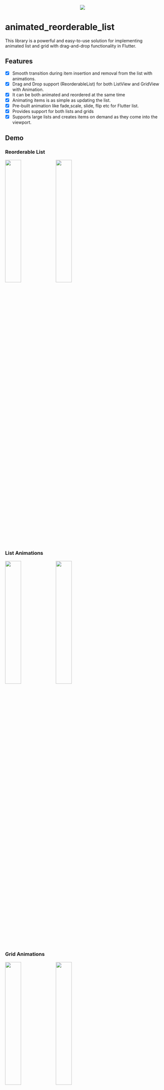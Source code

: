 <p align="center"> <a href="https://canopas.com/contact"><img src="https://github.com/user-attachments/assets/35d53858-0b59-49dd-84ee-8ca4fb6817a9"></a></p>

# animated_reorderable_list

This library is a powerful and easy-to-use solution for implementing animated list and grid with
drag-and-drop functionality in Flutter.

## Features

- [x] Smooth transition during item insertion and removal from the list with animations.
- [x] Drag and Drop support (ReorderableList) for both ListView and GridView with Animation.
- [x] It can be both animated and reordered at the same time
- [x] Animating items is as simple as updating the list.
- [x] Pre-built animation like fade,scale, slide, flip etc for Flutter list.
- [x] Provides support for both lists and grids
- [x] Supports large lists and creates items on demand as they come into the viewport.

## Demo

### Reorderable List

<img src="https://github.com/user-attachments/assets/5b57dbf3-ca95-47a0-8c70-1e35a670f93f?raw=true" width="32%"> <img 
src="https://github.com/user-attachments/assets/c908916c-3a1c-4bba-a278-c340a455faeb?raw=true" width="32%"> 

### List Animations

<img src="https://github.com/user-attachments/assets/b404f3f4-a525-4e1c-a3a2-550a77def211?raw=true" width="32%"> <img 
src="https://github.com/user-attachments/assets/bf3d81bf-241a-4d29-be94-4c3f10337c31?raw=true" width="32%"> 

### Grid Animations

<img src="https://github.com/user-attachments/assets/69c53449-6547-4bf6-b045-75724510d061?raw=true" width="32%"> <img 
src="https://github.com/user-attachments/assets/d7482946-5a1b-47b6-bfa4-064b14355526?raw=true" width="32%">

## How to use it?

### 1. Add dependency

Add this to your package's `pubspec.yaml` file:

```yaml
dependencies:
  animated_reorderable_list: <latest_version>
```

### 2. Install it

You can install packages from the command line:

with `pub`:

```
$ pub get
```

with `Flutter`:

```
$ flutter pub get
```

### 3. Import it

Now in your `Dart` code, you can use:

```dart
import 'package:animated_reorderable_list/animated_reorderable_list.dart';
```

### 4. Use it

[Sample](https://github.com/canopas/animated_reorderable_list/tree/main/example) app demonstrates
how simple the usage of the library actually is.

## Basic usage

### AnimatedReorderableGridView

A `AnimatedGridView` with built-in support for drag and drop functionality.

```dart
AnimatedReorderableGridView
(
items: list,
itemBuilder: (BuildContext context, int index) {
return ItemCard(
key: Key(list[index].name),
id: list[index].id);
},
sliverGridDelegate:
const SliverGridDelegateWithFixedCrossAxisCount(
crossAxisCount: 4),
enterTransition: [FadeIn(), ScaleIn()],
exitTransition: [SlideIn()],
insertDuration: const Duration(milliseconds: 300),
removeDuration: const Duration(milliseconds: 300),
onReorder: (int oldIndex, int newIndex) {
setState(() {
final User user = list.removeAt(oldIndex);
list.insert(newIndex, user);
});
},
isSameItem: (a, b) => a.
id
==
b
.
id
)

```

### AnimatedReorderableListView

A `AnimatedListView` with built-in support for drag-and-drop functionality.

```dart
 AnimatedReorderableListView
(
items: list,
itemBuilder: (BuildContext context, int index) {
return ItemTile(
key: Key(list[index].name),
id: list[index].id);
},
enterTransition: [FlipInX(), ScaleIn()],,
exitTransition: [SlideInLeft()]
insertDuration: const Duration(milliseconds: 300),
removeDuration: const Duration(milliseconds: 300),
onReorder: (int oldIndex, int newIndex) {
setState(() {
final User user = list.removeAt(oldIndex);
list.insert(newIndex, user);
});
},
isSameItem: (a, b) => a.
id
==
b
.
id
)

```

### AnimatedListView

A `AnimatedListView` that animates insertion and removal of the item. Use this widget when you don't
need drag-and-drop functionality.

```dart
AnimatedListView
(
items: list,
itemBuilder: (BuildContext context, int index) {
return ItemTile(
key: Key(list[index].name),
id: list[index].id);
},
enterTransition: [FadeIn(), ScaleIn()],
exitTransition: [SlideIn()],
insertDuration: const Duration(milliseconds: 300),
removeDuration: const Duration(milliseconds: 300),
isSameItem: (a, b) => a.
id
==
b
.
id
)
,

```

### AnimatedGridView

A `AnimatedGridView` that animates insertion and removal of the item. Use this widget when you don't
need drag-and-drop functionality.

```dart
AnimatedGridView
(
items: list,
scrollDirection: Axis.vertical,
itemBuilder: (BuildContext context, int index) {
return ItemCard(
key: Key(list[index].name),
id: list[index].id);
},
sliverGridDelegate:
const SliverGridDelegateWithFixedCrossAxisCount(
crossAxisCount: 4),
enterTransition: [FadeIn(), ScaleIn()],
exitTransition: [SlideIn()],
insertDuration: const Duration(milliseconds: 300),
removeDuration: const Duration(milliseconds: 300),
isSameItem: (a, b) => a.id == b.id
)
```

Duration for animation
----------------------------------------

```dart
//optional
insertDuration: const Duration
(
milliseconds: 300),
removeDuration: const Duration(milliseconds:
300
)
,
```

The duration for item insertion and removal animation. If not specified, the default duration is
`Duration(milliseconds: 300)`.

Enter and exit Animation
----------------------------------------

To apply animation, while inserting or removing item, specify a list of animation:

``` dart
//optional
    enterTransition: [FadeIn(), ScaleIn()],
    exitTransition:  [SlideIn()],
```

If not specified, then default `FadeIn()` animation will be applied.

Delay, duration, curve
----------------------------------------

Animation have optional `delay`, `duration`, `begin`, `end` and `curve` parameters. Animations run
in parallel, but you can use a `delay` to run them sequentially:

``` dart
//optional
 enterTransition: [
     FadeIn(
        duration: const Duration(milliseconds: 300),
        delay: const Duration(milliseconds: 100)),
     ScaleIn(
        duration: const Duration(milliseconds: 500),
        curve: Curves.bounceInOut)
    ],
```

If a specific duration is provided for the animation, it will run for that specified duration.
However, if `insertDuration` or `removeDuration` are specified, it will override specific item
duration.

Custom AnimationBuilder
----------------------------------------

``` dart
//optional
insertItemBuilder: (Widget child, Animation<double> animation){
      return ScaleTransition(
         scale: animation,
         child: child,
     );
  }
                                    
removeItemBuilder: (Widget child, Animation<double> animation){
       return ScaleTransition(
          scale: animation,
          child: child,
      );
    }
```

You can use custom `insertItemBuilder` or `removeItemBuilder` if you wish to implement your own
customized animations instead of relying on the built-in animations provided by the library.
In these custom builder functions, the child parameter represents the widget returned by the
`itemBuilder` callback, and the `animation` parameter provides the animation control.

If a custom `insertItemBuilder` is provided, it will override the `enterTransition`. Similarly, if
`removeItemBuilder` is provided, then it will override `exitTransition`.

## Animations

The library provides a set of pre-built animations that can be used for item insertion and removal.
You can use multiple animations at the same time by providing a list of animations.


The following animations are available:

- `FadeIn`
  <img src="https://github.com/user-attachments/assets/b404f3f4-a525-4e1c-a3a2-550a77def211?raw=true" width="32%"> <img
  src="https://github.com/user-attachments/assets/bf3d81bf-241a-4d29-be94-4c3f10337c31?raw=true" width="32%">

- `SlideIn`
- <img src="https://github.com/user-attachments/assets/b404f3f4-a525-4e1c-a3a2-550a77def211?raw=true" width="32%"> <img 
   src="https://github.com/user-attachments/assets/bf3d81bf-241a-4d29-be94-4c3f10337c31?raw=true" width="32%">


## Bugs and Feedback

We welcome and appreciate any suggestions you may have for improvement.
For bugs, questions and discussions please use
the [Github Issues](https://github.com/canopas/animated_reorderable_list/issues).

<a href="https://canopas.com/contact"><img src="https://github.com/user-attachments/assets/b2688b52-5ef8-4e93-ad4d-1ea97e1bf8c6" width=300></a>

## Acknowledgments

This library builds upon the foundation laid by the incredible work of the Flutter team.
The core logic for animated list and drag-and-drop functionality are derived from Flutter's native
widgets, specifically `AnimatedList` and `ReorderableListView`.

## Contribution

The Canopas team enthusiastically welcomes contributions and project participation! There are a
bunch of things you can do if you want to contribute! The [Contributor Guide](CONTRIBUTING.md) has
all the information you need for everything from reporting bugs to contributing entire new features.
Please don't hesitate to jump in if you'd like to, or even ask us questions if something isn't
clear.

## Credits

**animated_reorderable_list** is owned and maintained by the [Canopas team](https://canopas.com/).
You can follow them on Twitter at [@canopassoftware](https://x.com/canopassoftware) for
project updates and releases.

Inspired by [recyclerview-animators](https://github.com/wasabeef/recyclerview-animators) in Android.



